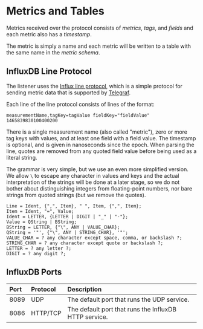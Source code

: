 # Metrics and Tables

Metrics received over the protocol consists of *metrics*, *tags*, and
*fields* and each metric also has a *timestamp*.

The metric is simply a name and each metric will be written to a table
with the same name in the *metric schema*.

## InfluxDB Line Protocol

The listener uses the [Influx line protocol][1], which is a simple
protocol for sending metric data that is supported by [Telegraf][2].

[1]: https://docs.influxdata.com/influxdb/cloud/reference/syntax/line-protocol/
[2]: https://www.influxdata.com/time-series-platform/telegraf/

Each line of the line protocol consists of lines of the format:

```
measurementName,tagKey=tagValue fieldKey="fieldValue" 1465839830100400200
```

There is a single measurement name (also called "metric"), zero or
more tag keys with values, and at least one field with a field
value. The timestamp is optional, and is given in nanoseconds since
the epoch.  When parsing the line, quotes are removed from any quoted
field value before being used as a literal string.

The grammar is very simple, but we use an even more simplified
version. We allow `\` to escape any character in values and keys and
the actual interpretation of the strings will be done at a later
stage, so we do not bother about distinguishing integers from
floating-point numbers, nor bare strings from quoted strings (but we
remove the quotes).

```ebnf
Line = Ident, {",", Item}, " ", Item, {",", Item};
Item = Ident, "=", Value;
Ident = LETTER, {LETTER | DIGIT | "_" | "-"};
Value = QString | BString;
BString = LETTER, {"\", ANY | VALUE_CHAR};
QString = '"', {"\", ANY | STRING_CHAR}, '"';
VALUE_CHAR = ? any character except space, comma, or backslash ?;
STRING_CHAR = ? any character except quote or backslash ?;
LETTER = ? any letter ?;
DIGIT = ? any digit ?;
```

## InfluxDB Ports

| Port | Protocol | Description                                           |
|:-----|:---------|:------------------------------------------------------|
| 8089 | UDP      | The default port that runs the UDP service.           |
| 8086 | HTTP/TCP | The default port that runs the InfluxDB HTTP service. |

